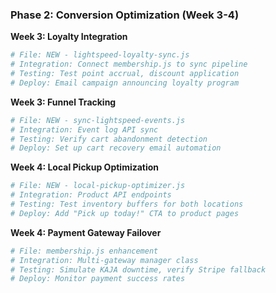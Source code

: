 ### Phase 2: Conversion Optimization (Week 3-4)

**Week 3: Loyalty Integration**

```bash
# File: NEW - lightspeed-loyalty-sync.js
# Integration: Connect membership.js to sync pipeline
# Testing: Test point accrual, discount application
# Deploy: Email campaign announcing loyalty program
```

**Week 3: Funnel Tracking**

```bash
# File: NEW - sync-lightspeed-events.js
# Integration: Event log API sync
# Testing: Verify cart abandonment detection
# Deploy: Set up cart recovery email automation
```

**Week 4: Local Pickup Optimization**

```bash
# File: NEW - local-pickup-optimizer.js
# Integration: Product API endpoints
# Testing: Test inventory buffers for both locations
# Deploy: Add "Pick up today!" CTA to product pages
```

**Week 4: Payment Gateway Failover**

```bash
# File: membership.js enhancement
# Integration: Multi-gateway manager class
# Testing: Simulate KAJA downtime, verify Stripe fallback
# Deploy: Monitor payment success rates
```
